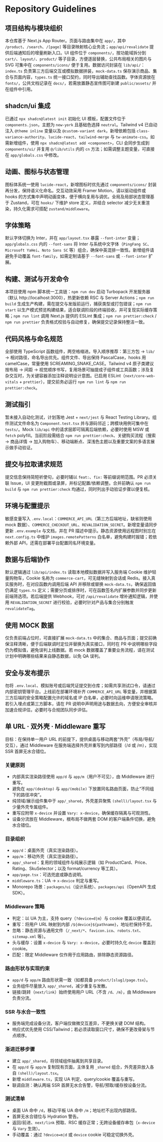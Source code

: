 # Repository Guidelines

## 项目结构与模块组织

本仓库基于 Next.js App Router。页面与路由集中在 `app/`，其中 `/product`、`/search`、`/[page]` 等目录映射核心业务流；`app/api/revalidate` 提供后端通知后的增量刷新入口。UI 组件位于 `components/`，按功能域拆分到 `cart/`、`layout/`、`product/` 等子目录，方便逐层替换，公共布局相关的图片与 SVG 可集中在 `components/icons/` 便于复用。数据访问封装在 `lib/api/`：`index.ts` 负责第三方后端交互或模拟数据拼装，`mock-data.ts` 保存演示商品、集合与页面内容，`types.ts` 统一接口契约，同时导出辅助查找函数。字体资源放在 `fonts/`，公共文档记录在 `docs/`，若需放置静态宣传图可新建 `public/assets/` 并在组件中引用。

## shadcn/ui 集成

已通过 `npx shadcn@latest init` 初始化 UI 模板，配置文件位于 `components.json`，主题为 `new-york` 且基础色选择 `neutral`。Tailwind v4 已自动注入 `@theme inline` 变量以及 `@custom-variant dark`，新增依赖包括 `class-variance-authority`、`lucide-react`、`tailwind-merge` 与 `tw-animate-css`。如需新增组件，使用 `npx shadcn@latest add <component>`，CLI 会同步生成到 `components/ui/` 并复用 `@/lib/utils` 内的 `cn` 方法；如需调整主题变量，可直接在 `app/globals.css` 中修改。

## 动画、图标与状态管理

图标体系统一使用 `lucide-react`，新增图标时优先通过 `components/icons/` 封装再分发，保持语义化命名。交互动效采用 Framer Motion，请以驱动组件或 hooks 的方式集中声明动画变体，便于横向复用与调优。全局及局部状态管理基于 Zustand，可在 `hooks/` 下维护 store 定义，并结合 selector 减少无关重渲染，持久化需求可搭配 `zustand/middleware`。

## 字体策略

默认字体切换为 Inter，并在 `app/layout.tsx` 暴露 `--font-inter` 变量；`app/globals.css` 内的 `--font-sans` 将 Inter 与系统中文字体（`PingFang SC`、`Microsoft YaHei`、`Noto Sans SC` 等）组合，确保中英混排一致性。新增组件请避免手动覆盖 `font-family`，如需定制请基于 `--font-sans` 或 `--font-inter` 扩展。

## 构建、测试与开发命令

本项目使用 npm 脚本统一工具链：`npm run dev` 启动 Turbopack 开发服务器（默认 http://localhost:3000），热更新依赖 RSC 与 Server Actions；`npm run build` 生成生产构建，需在提交与发版前运行，捕获类型或打包错误；`npm run start` 以生产模式预览构建结果，适合联调阶段的终端验收，并可复现实际缓存策略；`npm run lint` 调用 Next.js 提供的 ESLint 集成；`npm run prettier:check` / `npm run prettier` 负责格式校验与自动修复，确保提交记录保持整洁一致。

## 代码风格与命名规范

全部使用 TypeScript 函数组件，两空格缩进。导入顺序推荐：第三方包 → `lib/` → 相对路径，命名导出优先。组件文件、导出保持 PascalCase，hooks 用 camelCase，常量使用 SCREAMING_SNAKE_CASE。Tailwind v4 原子类建议按布局 → 间距 → 视觉顺序书写，复用场景可抽提成子组件或工具函数；涉及复杂交互时，为关键容器添加注释说明设计意图。已启用 ESLint（`next/core-web-vitals` + `prettier`），提交前务必运行 `npm run lint` 与 `npm run prettier:check`。

## 测试指引

暂未接入自动化测试，计划落地 Jest + `next/jest` 与 React Testing Library。组件测试文件命名为 `Component.test.tsx` 并与源码邻近；跨模块用例可集中在 `tests/`。Mock `lib/api` 中的请求层即可隔离后端依赖，必要时使用 MSW 或 `fetch` polyfill。当前阶段需结合 `npm run prettier:check`、关键购买流程（搜索 → 商品详情 → 加入购物车）、移动端断点、深浅色主题以及重要文案的多语言展示做手动验证。

## 提交与拉取请求规范

提交信息保持简短祈使句，必要时辅以 `feat:`、`fix:` 等前缀说明范围。PR 必须关联 Issue，UI 变更附截图或录屏，并标记配置/依赖调整。合并前确认 `npm run build` 与 `npm run prettier:check` 均通过，同时列出手动验证步骤以便复核。

## 环境与配置提示

敏感变量写入 `.env.local`：`COMMERCE_API_URL`（第三方后端地址，缺省则使用 mock 数据）、`COMMERCE_CHECKOUT_URL`、`REVALIDATION_SECRET`。新增变量请同步更新 `.env.example` 与文档，并在 PR 描述中提示。静态资源使用远程图时别忘在 `next.config.ts` 中维护 `images.remotePatterns` 白名单，避免构建时报错；若依赖外部 API，还需在部署平台配置同名环境变量。

## 数据与后端协作

默认逻辑通过 `lib/api/index.ts` 读取本地模拟数据并写入服务端 Cookie 维护轻量购物车，Cookie 名称为 `commerce-cart`，可无缝映射到会话或 Redis。接入真实服务时，在对应函数内调用后端 API 并移除或替换 `mock-data.ts`，确保返回值仍满足 `types.ts` 定义；需要分页或排序时，可在函数签名内扩展参数并同步更新前端筛选项。若后端提供 Webhook，可对 `/api/revalidate` 增补通知逻辑，并使用 `REVALIDATION_SECRET` 进行校验，必要时针对产品与集合分别触发 `revalidateTag`。

## 使用 MOCK 数据

仅负责前端占位时，可直接扩展 `mock-data.ts` 中的集合、商品与页面；提交前确保注释清晰，便于后端联调时定位并替换为真实接口，同时在 PR 中说明哪些字段仍为模拟值，避免误判上线数据。若 mock 数据覆盖了重要业务流程，请在测试计划中明确哪些结果来自静态数据，以免 QA 误判。

## 安全与发布提示

勿将 `.env.local`、模拟账号或后端凭证提交到仓库；如需共享测试口令，请通过内部密钥管理平台。上线前在部署环境补齐 `COMMERCE_API_URL` 等变量，并根据第三方后端的安全策略配置允许的域名或 IP 白名单，必要时向运维申请限流策略。若引入埋点或第三方脚本，请在 PR 说明中声明用途与数据去向，方便安全审核并加速合规评估，必要时与合规团队同步评估。

## 单 URL · 双外壳 · Middleware 重写

目标：在保持单一用户 URL 的前提下，提供桌面与移动两套“外壳”（布局/导航/交互），通过 Middleware 在服务端选择外壳并重写到内部路径（/d 或 /m），实现 SSR 首屏无水合错位。

### 关键原则

- 内部真实渲染路径使用 `app/d` 与 `app/m`（用户不可见），由 Middleware 进行重写。
- 避免在 `app/(desktop)` 与 `app/(mobile)` 下放置同名路由页面，防止“不同组下的路径冲突”。
- 纯领域/展示组件集中于 `app/_shared`，外壳差异聚焦 `(shell)/layout.tsx` 与少量外壳专属组件。
- 重写应附带 `x-device` 并设置 `Vary: x-device`，确保缓存隔离与可观测性。
- 设备分流放在 Middleware，根布局不做两套 DOM 的客户端条件切换，避免水合错位。

### 目录组织

- `app/d`：桌面外壳（真实渲染路径）。
- `app/m`：移动外壳（真实渲染路径）。
- `app/_shared`：复用的领域组件与纯展示逻辑（如 ProductCard、Price、Rating、SkuSelector；以及 format/currency 等工具）。
- `app/page.tsx`：可选兜底或静态说明。
- `middleware.ts`：UA → `x-device` 判定与重写。
- Monorepo 场景：`packages/ui`（设计系统）、`packages/api`（OpenAPI 生成 SDK）。

### Middleware 策略

- 判定：以 UA 为主，支持 query（`?device=d|m`）与 cookie 覆盖以便调试。
- 重写：将用户 URL 映射到内部 `/${device}${pathname}`，地址栏保持不变。
- 忽略：静态资源与通用文件（`/_next/*`、`favicon.ico`、`robots.txt`、`sitemap.xml` 等）。
- 头与缓存：设置 `x-device` 与 `Vary: x-device`，必要时持久化 `device` 覆盖到 cookie。
- 匹配：限定 Middleware 仅作用于应用路由，排除静态资源路径。

### 路由形状与实现约束

- `app/d` 与 `app/m` 路由形状需一致（如都具备 `product/[slug]/page.tsx`）。
- 业务组件尽量放入 `app/_shared`，减少重复与发散。
- 链接/跳转（`next/link`）始终使用用户 URL（不含 `/d`、`/m`），由 Middleware 负责分流。

### SSR 与水合一致性

- 服务端完成设备分流，客户端仅做微交互差异，不更换关键 DOM 结构。
- 响应式优先使用 CSS/Tailwind；若必须读取窗口尺寸，确保不更改骨架与节点顺序。

### 渐进迁移步骤

- 建立 `app/_shared`，将领域组件抽离到共享目录。
- 在 `app/d` 与 `app/m` 复制现有页面，主体复用 `_shared` 组合，外壳差异放入各自 `(shell)/layout.tsx`。
- 新增 `middleware.ts`，实现 UA 判定、query/cookie 覆盖与重写。
- 联调自测：确认两端 SSR 首屏无水合告警，导航/预取/缓存按设备分流。

### 测试清单

- 桌面 UA 命中 `/d`，移动/平板 UA 命中 `/m`；地址栏不出现内部路径。
- 首屏无水合错位与 Hydration 警告。
- 返回/前进、`next/link` 预取、RSC 缓存正常；无跨设备缓存串包（`x-device` 与 `Vary` 生效）。
- 手动覆盖：通过 `?device=m|d` 或 `device` cookie 可稳定切换外壳。
